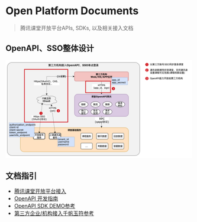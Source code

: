 # Open Platform Documents

> 腾讯课堂开放平台APIs, SDKs, 以及相关接入文档

## OpenAPI、SSO整体设计
<img src="./asset/open_platform_doc/architecture.png" alt="architecture"/>

## 文档指引

- [腾讯课堂开放平台接入](开放平台接入.md)
- [OpenAPI 开发指南](openapi/课堂开放平台开发指南.md)
- [OpenAPI SDK DEMO参考](openapi/sdk)
- [第三方企业/机构接入千帆玉符参考](https://docs.qq.com/doc/DSENHR29pQm1EZkt3)
